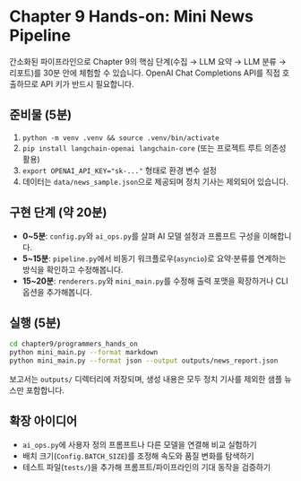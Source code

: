 # Chapter 9 Hands-on: Mini News Pipeline

간소화된 파이프라인으로 Chapter 9의 핵심 단계(수집 → LLM 요약 → LLM 분류 → 리포트)를 30분 안에 체험할 수 있습니다. OpenAI Chat Completions API를 직접 호출하므로 API 키가 반드시 필요합니다.

## 준비물 (5분)
1. `python -m venv .venv && source .venv/bin/activate`
2. `pip install langchain-openai langchain-core` (또는 프로젝트 루트 의존성 활용)
3. `export OPENAI_API_KEY="sk-..."` 형태로 환경 변수 설정
4. 데이터는 `data/news_sample.json`으로 제공되며 정치 기사는 제외되어 있습니다.

## 구현 단계 (약 20분)
- **0~5분**: `config.py`와 `ai_ops.py`를 살펴 AI 모델 설정과 프롬프트 구성을 이해합니다.
- **5~15분**: `pipeline.py`에서 비동기 워크플로우(`asyncio`)로 요약·분류를 연계하는 방식을 확인하고 수정해봅니다.
- **15~20분**: `renderers.py`와 `mini_main.py`를 수정해 출력 포맷을 확장하거나 CLI 옵션을 추가해봅니다.

## 실행 (5분)
```bash
cd chapter9/programmers_hands_on
python mini_main.py --format markdown
python mini_main.py --format json --output outputs/news_report.json
```

보고서는 `outputs/` 디렉터리에 저장되며, 생성 내용은 모두 정치 기사를 제외한 샘플 뉴스만 포함합니다.

## 확장 아이디어
- `ai_ops.py`에 사용자 정의 프롬프트나 다른 모델을 연결해 비교 실험하기
- 배치 크기(`Config.BATCH_SIZE`)를 조정해 속도와 품질 변화를 탐색하기
- 테스트 파일(`tests/`)을 추가해 프롬프트/파이프라인의 기대 동작을 검증하기
